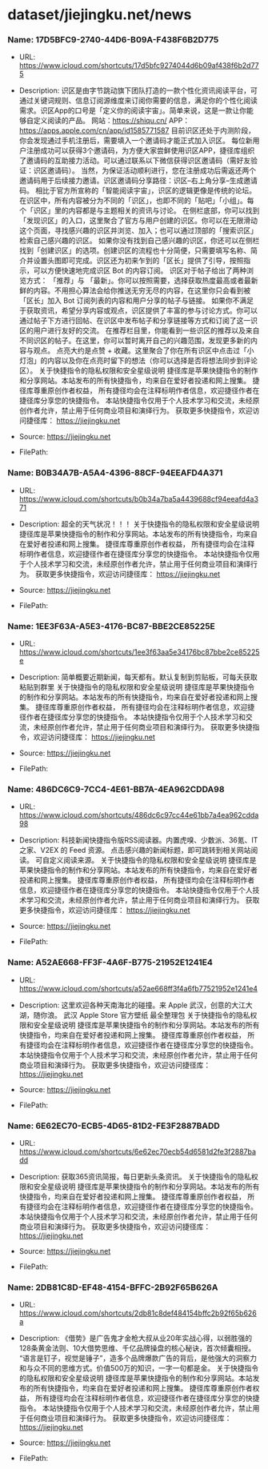 # dataset/jiejingku.net/news

### Name: 17D5BFC9-2740-44D6-B09A-F438F6B2D775

- URL: https://www.icloud.com/shortcuts/17d5bfc9274044d6b09af438f6b2d775

- Description: 识区是由字节跳动旗下团队打造的一款个性化资讯阅读平台，可通过关键词规则、信息订阅源维度来订阅你需要的信息，满足你的个性化阅读需求。识区App的口号是「定义你的阅读宇宙」。简单来说，这是一款让你能够自定义阅读的产品。 网站：https://shiqu.cn/ APP：https://apps.apple.com/cn/app/id1585771587 目前识区还处于内测阶段，你会发现通过手机注册后，需要填入一个邀请码才能正式加入识区。 每位新用户注册成功可以获得3个邀请码，为方便大家尝鲜使用识区APP，捷径库组织了邀请码的互助接力活动。可以通过联系以下微信获得识区邀请码（需好友验证：识区邀请码）。 当然，为保证活动顺利进行，您在注册成功后需返还两个邀请码用于后续接力邀请。识区邀请码分享路径：识区–右上角分享–生成邀请码。 相比于官方所宣称的「智能阅读宇宙」，识区的逻辑更像是传统的论坛。在识区中，所有内容被分为不同的「识区」，也即不同的「贴吧」「小组」。每个「识区」里的内容都是与主题相关的资讯与讨论。 在侧栏底部，你可以找到「发现识区」的入口，这里聚合了官方与用户创建的识区。你可以在无限滑动这个页面，寻找感兴趣的识区并浏览、加入；也可以通过顶部的「搜索识区」检索自己感兴趣的识区。 如果你没有找到自己感兴趣的识区，你还可以在侧栏找到「创建识区」的选项。创建识区的流程也十分简便，只需要填写名称、简介并设置头图即可完成。识区还为初来乍到的「区长」提供了引导，按照指示，可以方便快速地完成识区 Bot 的内容订阅。 识区对于帖子给出了两种浏览方式： 「推荐」与 「最新」。你可以按照需要，选择获取热度最高或者最新鲜的内容。不用担心算法会给你推送无穷无尽的内容，在这里你只会看到被「区长」加入 Bot 订阅列表的内容和用户分享的帖子与链接。 如果你不满足于获取资讯，希望分享内容或观点，识区提供了丰富的参与讨论方式。你可以通过帖子下方进行回帖、在识区中发布帖子和分享链接等方式和订阅了这一识区的用户进行友好的交流。 在推荐栏目里，你能看到一些识区的推荐以及来自不同识区的帖子。在这里，你可以暂时离开自己的兴趣范围，发现更多新的内容与观点。 点亮大约是点赞 + 收藏。这里聚合了你在所有识区中点击过「小灯泡」的内容以及你在点亮时留下的想法（你可以选择是否将想法同步到评论区）。  关于快捷指令的隐私权限和安全星级说明 捷径库是苹果快捷指令的制作和分享网站。本站发布的所有快捷指令，均来自在爱好者投递和网上搜集。 捷径库尊重原创作者权益， 所有捷径均会在注释标明作者信息，欢迎捷径作者在捷径库分享您的快捷指令。 本站快捷指令仅用于个人技术学习和交流，未经原创作者允许，禁止用于任何商业项目和演绎行为。 获取更多快捷指令，欢迎访问捷径库： https://jiejingku.net

- Source: https://jiejingku.net

- FilePath: 

### Name: B0B34A7B-A5A4-4396-88CF-94EEAFD4A371

- URL: https://www.icloud.com/shortcuts/b0b34a7ba5a4439688cf94eeafd4a371

- Description: 超全的天气状况！！！  关于快捷指令的隐私权限和安全星级说明 捷径库是苹果快捷指令的制作和分享网站。本站发布的所有快捷指令，均来自在爱好者投递和网上搜集。 捷径库尊重原创作者权益， 所有捷径均会在注释标明作者信息，欢迎捷径作者在捷径库分享您的快捷指令。 本站快捷指令仅用于个人技术学习和交流，未经原创作者允许，禁止用于任何商业项目和演绎行为。 获取更多快捷指令，欢迎访问捷径库： https://jiejingku.net

- Source: https://jiejingku.net

- FilePath: 

### Name: 1EE3F63A-A5E3-4176-BC87-BBE2CE85225E

- URL: https://www.icloud.com/shortcuts/1ee3f63aa5e34176bc87bbe2ce85225e

- Description: 简单概要近期新闻，每天都有。默认复制到剪贴板，可每夭获取粘贴到群里  关于快捷指令的隐私权限和安全星级说明 捷径库是苹果快捷指令的制作和分享网站。本站发布的所有快捷指令，均来自在爱好者投递和网上搜集。 捷径库尊重原创作者权益， 所有捷径均会在注释标明作者信息，欢迎捷径作者在捷径库分享您的快捷指令。 本站快捷指令仅用于个人技术学习和交流，未经原创作者允许，禁止用于任何商业项目和演绎行为。 获取更多快捷指令，欢迎访问捷径库： https://jiejingku.net

- Source: https://jiejingku.net

- FilePath: 

### Name: 486DC6C9-7CC4-4E61-BB7A-4EA962CDDA98

- URL: https://www.icloud.com/shortcuts/486dc6c97cc44e61bb7a4ea962cdda98

- Description: 科技新闻快捷指令版RSS阅读器。内置虎嗅、少数派、36氪、IT之家、V2EX 的 Feed 资源。 点击感兴趣的新闻标题，即可跳转到相关网站阅读。 可自定义阅读来源。  关于快捷指令的隐私权限和安全星级说明 捷径库是苹果快捷指令的制作和分享网站。本站发布的所有快捷指令，均来自在爱好者投递和网上搜集。 捷径库尊重原创作者权益， 所有捷径均会在注释标明作者信息，欢迎捷径作者在捷径库分享您的快捷指令。 本站快捷指令仅用于个人技术学习和交流，未经原创作者允许，禁止用于任何商业项目和演绎行为。 获取更多快捷指令，欢迎访问捷径库： https://jiejingku.net

- Source: https://jiejingku.net

- FilePath: 

### Name: A52AE668-FF3F-4A6F-B775-21952E1241E4

- URL: https://www.icloud.com/shortcuts/a52ae668ff3f4a6fb77521952e1241e4

- Description: 这里欢迎各种天南海北的碰撞。来 Apple 武汉，创意的大江大湖，随你浪。 武汉 Apple Store 官方壁纸 最全整理包  关于快捷指令的隐私权限和安全星级说明 捷径库是苹果快捷指令的制作和分享网站。本站发布的所有快捷指令，均来自在爱好者投递和网上搜集。 捷径库尊重原创作者权益， 所有捷径均会在注释标明作者信息，欢迎捷径作者在捷径库分享您的快捷指令。 本站快捷指令仅用于个人技术学习和交流，未经原创作者允许，禁止用于任何商业项目和演绎行为。 获取更多快捷指令，欢迎访问捷径库： https://jiejingku.net

- Source: https://jiejingku.net

- FilePath: 

### Name: 6E62EC70-ECB5-4D65-81D2-FE3F2887BADD

- URL: https://www.icloud.com/shortcuts/6e62ec70ecb54d6581d2fe3f2887badd

- Description: 获取365资讯简报，每日更新头条资讯。  关于快捷指令的隐私权限和安全星级说明 捷径库是苹果快捷指令的制作和分享网站。本站发布的所有快捷指令，均来自在爱好者投递和网上搜集。 捷径库尊重原创作者权益， 所有捷径均会在注释标明作者信息，欢迎捷径作者在捷径库分享您的快捷指令。 本站快捷指令仅用于个人技术学习和交流，未经原创作者允许，禁止用于任何商业项目和演绎行为。 获取更多快捷指令，欢迎访问捷径库： https://jiejingku.net

- Source: https://jiejingku.net

- FilePath: 

### Name: 2DB81C8D-EF48-4154-BFFC-2B92F65B626A

- URL: https://www.icloud.com/shortcuts/2db81c8def484154bffc2b92f65b626a

- Description: 《借势》是广告鬼才金枪大叔从业20年实战心得，以弱胜强的128条黄金法则、10大借势思维、千亿品牌操盘的核心秘诀，首次倾囊相授。  “语言是钉子，视觉是锤子”，造多个品牌爆款广告的背后，是他强大的洞察力和与众不同的思维方式。价值500万的知识，一字一句都是金。  关于快捷指令的隐私权限和安全星级说明 捷径库是苹果快捷指令的制作和分享网站。本站发布的所有快捷指令，均来自在爱好者投递和网上搜集。 捷径库尊重原创作者权益， 所有捷径均会在注释标明作者信息，欢迎捷径作者在捷径库分享您的快捷指令。 本站快捷指令仅用于个人技术学习和交流，未经原创作者允许，禁止用于任何商业项目和演绎行为。 获取更多快捷指令，欢迎访问捷径库： https://jiejingku.net

- Source: https://jiejingku.net

- FilePath: 

